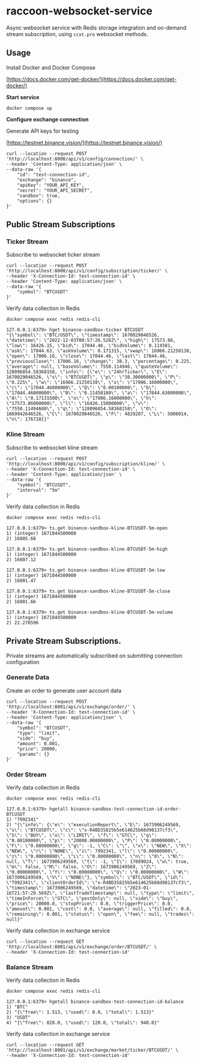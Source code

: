 # raccoon-websocket-service

Async websocket service with Redis storage integration
and on-demand stream subscription, using `ccxt.pro` websocket methods.

## Usage

Install Docker and Docker Compose

[https://docs.docker.com/get-docker/](https://docs.docker.com/get-docker/)

**Start service**

```
docker compose up
```

**Configure exchange connection**

Generate API keys for testing

[https://testnet.binance.vision/](https://testnet.binance.vision/)

```
curl --location --request POST 'http://localhost:8000/api/v1/config/connection/' \
--header 'Content-Type: application/json' \
--data-raw '{
    "id": "test-connection-id",
    "exchange": "binance",
    "apiKey": "YOUR_API_KEY",
    "secret": "YOUR_API_SECRET",
    "sandbox": true,
    "options": {}
}'
```

## Public Stream Subscriptions

### Ticker Stream

Subscribe to websocket ticker stream

```
curl --location --request POST 'http://localhost:8000/api/v1/config/subscription/ticker/' \
--header 'X-Connection-Id: test-connection-id' \
--header 'Content-Type: application/json' \
--data-raw '{
    "symbol": "BTCUSDT"
}'
```

Verify data collection in Redis

```
docker compose exec redis redis-cli
```

```
127.0.0.1:6379> hget binance-sandbox-ticker BTCUSDT
"{\"symbol\": \"BTC/USDT\", \"timestamp\": 1670029046526, \"datetime\": \"2022-12-03T00:57:26.526Z\", \"high\": 17573.86, \"low\": 16426.15, \"bid\": 17044.46, \"bidVolume\": 0.114581, \"ask\": 17044.63, \"askVolume\": 0.171315, \"vwap\": 16966.21250138, \"open\": 17006.16, \"close\": 17044.46, \"last\": 17044.46, \"previousClose\": 17006.16, \"change\": 38.3, \"percentage\": 0.225, \"average\": null, \"baseVolume\": 7550.114946, \"quoteVolume\": 128096854.58368158, \"info\": {\"e\": \"24hrTicker\", \"E\": 1670029046526, \"s\": \"BTCUSDT\", \"p\": \"38.30000000\", \"P\": \"0.225\", \"w\": \"16966.21250138\", \"x\": \"17006.16000000\", \"c\": \"17044.46000000\", \"Q\": \"0.00100000\", \"b\": \"17044.46000000\", \"B\": \"0.11458100\", \"a\": \"17044.63000000\", \"A\": \"0.17131500\", \"o\": \"17006.16000000\", \"h\": \"17573.86000000\", \"l\": \"16426.15000000\", \"v\": \"7550.11494600\", \"q\": \"128096854.58368158\", \"O\": 1669942646526, \"C\": 1670029046526, \"F\": 4829287, \"L\": 5006014, \"n\": 176728}}"
```

### Kline Stream

Subscribe to websocket kline stream

```
curl --location --request POST 'http://localhost:8000/api/v1/config/subscription/kline/' \
--header 'X-Connection-Id: test-connection-id' \
--header 'Content-Type: application/json' \
--data-raw '{
    "symbol": "BTCUSDT",
    "interval": "5m"
}'
```

Verify data collection in Redis

```
docker compose exec redis redis-cli
```

```
127.0.0.1:6379> ts.get binance-sandbox-kline-BTCUSDT-5m-open
1) (integer) 1671844500000
2) 16805.68

127.0.0.1:6379> ts.get binance-sandbox-kline-BTCUSDT-5m-high
1) (integer) 1671844500000
2) 16807.12

127.0.0.1:6379> ts.get binance-sandbox-kline-BTCUSDT-5m-low
1) (integer) 1671844500000
2) 16801.47

127.0.0.1:6379> ts.get binance-sandbox-kline-BTCUSDT-5m-close
1) (integer) 1671844500000
2) 16801.66

127.0.0.1:6379> ts.get binance-sandbox-kline-BTCUSDT-5m-volume
1) (integer) 1671844500000
2) 22.270596
```

## Private Stream Subscriptions.

Private streams are automatically subscribed on submitting connection configuration

### Generate Data

Create an order to generate user account data

```
curl --location --request POST 'http://localhost:8001/api/v1/exchange/order/' \
--header 'X-Connection-Id: test-connection-id' \
--header 'Content-Type: application/json' \
--data-raw '{
    "symbol": "BTCUSDT",
    "type": "limit",
    "side": "buy",
    "amount": 0.001,
    "price": 20000,
    "params": {}
}'
```

### Order Stream

Verify data collection in Redis

```
docker compose exec redis redis-cli
```

```
127.0.0.1:6379> hgetall binance-sandbox-test-connection-id-order-BTCUSDT
1) "7992341"
2) "{\"info\": {\"e\": \"executionReport\", \"E\": 1673906249569, \"s\": \"BTCUSDT\", \"c\": \"x-R4BD3S825b5e614625b68d98137cf3\", \"S\": \"BUY\", \"o\": \"LIMIT\", \"f\": \"GTC\", \"q\": \"0.00100000\", \"p\": \"20000.00000000\", \"P\": \"0.00000000\", \"F\": \"0.00000000\", \"g\": -1, \"C\": \"\", \"x\": \"NEW\", \"X\": \"NEW\", \"r\": \"NONE\", \"i\": 7992341, \"l\": \"0.00000000\", \"z\": \"0.00000000\", \"L\": \"0.00000000\", \"n\": \"0\", \"N\": null, \"T\": 1673906249569, \"t\": -1, \"I\": 17889024, \"w\": true, \"m\": false, \"M\": false, \"O\": 1673906249569, \"Z\": \"0.00000000\", \"Y\": \"0.00000000\", \"Q\": \"0.00000000\", \"W\": 1673906249569, \"V\": \"NONE\"}, \"symbol\": \"BTC/USDT\", \"id\": \"7992341\", \"clientOrderId\": \"x-R4BD3S825b5e614625b68d98137cf3\", \"timestamp\": 1673906249569, \"datetime\": \"2023-01-16T21:57:29.569Z\", \"lastTradeTimestamp\": null, \"type\": \"limit\", \"timeInForce\": \"GTC\", \"postOnly\": null, \"side\": \"buy\", \"price\": 20000.0, \"stopPrice\": 0.0, \"triggerPrice\": 0.0, \"amount\": 0.001, \"cost\": 0.0, \"average\": null, \"filled\": 0.0, \"remaining\": 0.001, \"status\": \"open\", \"fee\": null, \"trades\": null}"
```

Verify data collection in exchange service

```
curl --location --request GET 'http://localhost:8001/api/v1/exchange/order/BTCUSDT/' \
--header 'X-Connection-Id: test-connection-id'
```

### Balance Stream

Verify data collection in Redis

```
docker compose exec redis redis-cli
```

```
127.0.0.1:6379> hgetall binance-sandbox-test-connection-id-balance
1) "BTC"
2) "{\"free\": 1.513, \"used\": 0.0, \"total\": 1.513}"
3) "USDT"
4) "{\"free\": 820.0, \"used\": 120.0, \"total\": 940.0}"
```

Verify data collection in exchange service

```
curl --location --request GET 'http://localhost:8001/api/v1/exchange/market/ticker/BTCUSDT/' \
--header 'X-Connection-Id: test-connection-id'
```